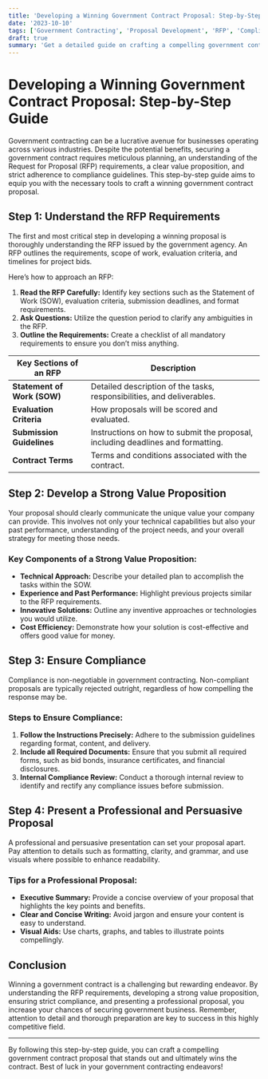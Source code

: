 ```yaml
---
title: 'Developing a Winning Government Contract Proposal: Step-by-Step Guide'
date: '2023-10-10'
tags: ['Government Contracting', 'Proposal Development', 'RFP', 'Compliance', 'Value Proposition']
draft: true
summary: 'Get a detailed guide on crafting a compelling government contract proposal, from understanding RFP requirements to presenting a strong value proposition and ensuring compliance.'
---
```


# Developing a Winning Government Contract Proposal: Step-by-Step Guide

Government contracting can be a lucrative avenue for businesses operating across various industries. Despite the potential benefits, securing a government contract requires meticulous planning, an understanding of the Request for Proposal (RFP) requirements, a clear value proposition, and strict adherence to compliance guidelines. This step-by-step guide aims to equip you with the necessary tools to craft a winning government contract proposal.

## Step 1: Understand the RFP Requirements

The first and most critical step in developing a winning proposal is thoroughly understanding the RFP issued by the government agency. An RFP outlines the requirements, scope of work, evaluation criteria, and timelines for project bids.

Here’s how to approach an RFP:

1. **Read the RFP Carefully:** Identify key sections such as the Statement of Work (SOW), evaluation criteria, submission deadlines, and format requirements.
2. **Ask Questions:** Utilize the question period to clarify any ambiguities in the RFP.
3. **Outline the Requirements:** Create a checklist of all mandatory requirements to ensure you don’t miss anything.

| **Key Sections of an RFP** | **Description** |
|----------------------------|-----------------|
| **Statement of Work (SOW)** | Detailed description of the tasks, responsibilities, and deliverables. |
| **Evaluation Criteria**     | How proposals will be scored and evaluated. |
| **Submission Guidelines**   | Instructions on how to submit the proposal, including deadlines and formatting. |
| **Contract Terms**          | Terms and conditions associated with the contract. |

## Step 2: Develop a Strong Value Proposition

Your proposal should clearly communicate the unique value your company can provide. This involves not only your technical capabilities but also your past performance, understanding of the project needs, and your overall strategy for meeting those needs.

### Key Components of a Strong Value Proposition:
- **Technical Approach:** Describe your detailed plan to accomplish the tasks within the SOW.
- **Experience and Past Performance:** Highlight previous projects similar to the RFP requirements.
- **Innovative Solutions:** Outline any inventive approaches or technologies you would utilize.
- **Cost Efficiency:** Demonstrate how your solution is cost-effective and offers good value for money.

## Step 3: Ensure Compliance

Compliance is non-negotiable in government contracting. Non-compliant proposals are typically rejected outright, regardless of how compelling the response may be.

### Steps to Ensure Compliance:
1. **Follow the Instructions Precisely:** Adhere to the submission guidelines regarding format, content, and delivery.
2. **Include all Required Documents:** Ensure that you submit all required forms, such as bid bonds, insurance certificates, and financial disclosures.
3. **Internal Compliance Review:** Conduct a thorough internal review to identify and rectify any compliance issues before submission.

## Step 4: Present a Professional and Persuasive Proposal

A professional and persuasive presentation can set your proposal apart. Pay attention to details such as formatting, clarity, and grammar, and use visuals where possible to enhance readability.

### Tips for a Professional Proposal:
- **Executive Summary:** Provide a concise overview of your proposal that highlights the key points and benefits.
- **Clear and Concise Writing:** Avoid jargon and ensure your content is easy to understand.
- **Visual Aids:** Use charts, graphs, and tables to illustrate points compellingly.

## Conclusion

Winning a government contract is a challenging but rewarding endeavor. By understanding the RFP requirements, developing a strong value proposition, ensuring strict compliance, and presenting a professional proposal, you increase your chances of securing government business. Remember, attention to detail and thorough preparation are key to success in this highly competitive field.

---

By following this step-by-step guide, you can craft a compelling government contract proposal that stands out and ultimately wins the contract. Best of luck in your government contracting endeavors!
```
